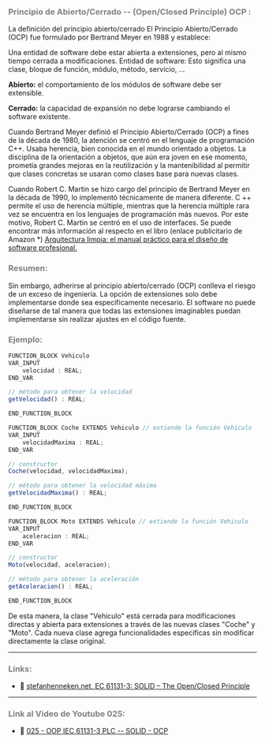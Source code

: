 ### <span style="color:grey"> Principio de Abierto/Cerrado --  (Open/Closed Principle) OCP :</span>

La definición del principio abierto/cerrado
El Principio Abierto/Cerrado (OCP) fue formulado por Bertrand Meyer en 1988 y establece:

Una entidad de software debe estar abierta a extensiones, pero al mismo tiempo cerrada a modificaciones.
Entidad de software: Esto significa una clase, bloque de función, módulo, método, servicio, ...

**Abierto:** el comportamiento de los módulos de software debe ser extensible.

**Cerrado:** la capacidad de expansión no debe lograrse cambiando el software existente.

Cuando Bertrand Meyer definió el Principio Abierto/Cerrado (OCP) a fines de la década de 1980, la atención se centró en el lenguaje de programación C++. Usaba herencia, bien conocida en el mundo orientado a objetos. La disciplina de la orientación a objetos, que aún era joven en ese momento, prometía grandes mejoras en la reutilización y la mantenibilidad al permitir que clases concretas se usaran como clases base para nuevas clases.

Cuando Robert C. Martin se hizo cargo del principio de Bertrand Meyer en la década de 1990, lo implementó técnicamente de manera diferente. C ++ permite el uso de herencia múltiple, mientras que la herencia múltiple rara vez se encuentra en los lenguajes de programación más nuevos. Por este motivo, Robert C. Martin se centró en el uso de interfaces. Se puede encontrar más información al respecto en el libro (enlace publicitario de Amazon *) [Arquitectura limpia: el manual práctico para el diseño de software profesional.](https://www.amazon.de/gp/product/395845724X/ref=as_li_tl?ie=UTF8&camp=1638&creative=6742&creativeASIN=395845724X&linkCode=as2&tag=0101e3-21&linkId=77473018891c27120a9cebe02be17c27)

### <span style="color:grey">Resumen:</span>
Sin embargo, adherirse al principio abierto/cerrado (OCP) conlleva el riesgo de un exceso de ingeniería. La opción de extensiones solo debe implementarse donde sea específicamente necesario. El software no puede diseñarse de tal manera que todas las extensiones imaginables puedan implementarse sin realizar ajustes en el código fuente.

### <span style="color:grey">Ejemplo:</span>

```javascript
FUNCTION_BLOCK Vehiculo
VAR_INPUT
    velocidad : REAL;
END_VAR

// método para obtener la velocidad
getVelocidad() : REAL;

END_FUNCTION_BLOCK

FUNCTION_BLOCK Coche EXTENDS Vehiculo // extiende la función Vehiculo
VAR_INPUT
    velocidadMaxima : REAL;
END_VAR

// constructor
Coche(velocidad, velocidadMaxima);

// método para obtener la velocidad máxima
getVelocidadMaxima() : REAL;

END_FUNCTION_BLOCK

FUNCTION_BLOCK Moto EXTENDS Vehiculo // extiende la función Vehiculo
VAR_INPUT
    aceleracion : REAL;
END_VAR

// constructor
Moto(velocidad, aceleracion);

// método para obtener la aceleración
getAceleracion() : REAL;

END_FUNCTION_BLOCK
```
De esta manera, la clase "Vehiculo" está cerrada para modificaciones directas y abierta para extensiones a través de las nuevas clases "Coche" y "Moto". Cada nueva clase agrega funcionalidades específicas sin modificar directamente la clase original.
***
### <span style="color:grey">Links:</span>

- 🔗 [stefanhenneken.net, EC 61131-3: SOLID – The Open/Closed Principle](https://stefanhenneken.net/2023/04/06/iec-61131-3-solid-the-open-closed-principle/)
***
### <span style="color:grey">Link al Video de Youtube 025:</span>
- 🔗 [025 - OOP IEC 61131-3 PLC -- SOLID - OCP]()